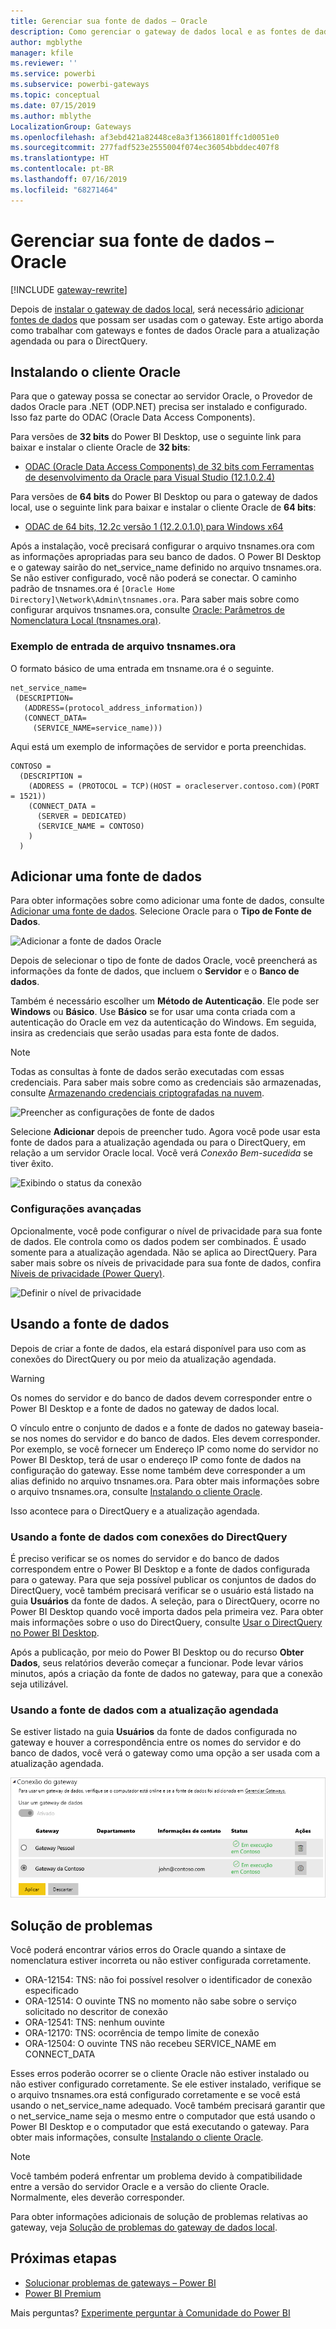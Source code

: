 ```yaml
---
title: Gerenciar sua fonte de dados – Oracle
description: Como gerenciar o gateway de dados local e as fontes de dados que pertencem ao gateway.
author: mgblythe
manager: kfile
ms.reviewer: ''
ms.service: powerbi
ms.subservice: powerbi-gateways
ms.topic: conceptual
ms.date: 07/15/2019
ms.author: mblythe
LocalizationGroup: Gateways
ms.openlocfilehash: af3ebd421a82448ce8a3f13661801ffc1d0051e0
ms.sourcegitcommit: 277fadf523e2555004f074ec36054bbddec407f8
ms.translationtype: HT
ms.contentlocale: pt-BR
ms.lasthandoff: 07/16/2019
ms.locfileid: "68271464"
---
```

# <a name="manage-your-data-source---oracle"></a>Gerenciar sua fonte de dados – Oracle

[!INCLUDE [gateway-rewrite](includes/gateway-rewrite.md)]

Depois de [instalar o gateway de dados local](/data-integration/gateway/service-gateway-install), será necessário [adicionar fontes de dados](service-gateway-data-sources.md#add-a-data-source) que possam ser usadas com o gateway. Este artigo aborda como trabalhar com gateways e fontes de dados Oracle para a atualização agendada ou para o DirectQuery.

## <a name="installing-the-oracle-client"></a>Instalando o cliente Oracle

Para que o gateway possa se conectar ao servidor Oracle, o Provedor de dados Oracle para .NET (ODP.NET) precisa ser instalado e configurado. Isso faz parte do ODAC (Oracle Data Access Components).

Para versões de **32 bits** do Power BI Desktop, use o seguinte link para baixar e instalar o cliente Oracle de **32 bits**:

* [ODAC (Oracle Data Access Components) de 32 bits com Ferramentas de desenvolvimento da Oracle para Visual Studio (12.1.0.2.4)](http://www.oracle.com/technetwork/topics/dotnet/utilsoft-086879.html)

Para versões de **64 bits** do Power BI Desktop ou para o gateway de dados local, use o seguinte link para baixar e instalar o cliente Oracle de **64 bits**:

* [ODAC de 64 bits, 12.2c versão 1 (12.2.0.1.0) para Windows x64](http://www.oracle.com/technetwork/database/windows/downloads/index-090165.html)

Após a instalação, você precisará configurar o arquivo tnsnames.ora com as informações apropriadas para seu banco de dados. O Power BI Desktop e o gateway sairão do net_service_name definido no arquivo tnsnames.ora. Se não estiver configurado, você não poderá se conectar. O caminho padrão de tnsnames.ora é `[Oracle Home Directory]\Network\Admin\tnsnames.ora`. Para saber mais sobre como configurar arquivos tnsnames.ora, consulte [Oracle: Parâmetros de Nomenclatura Local (tnsnames.ora)](https://docs.oracle.com/cd/B28359_01/network.111/b28317/tnsnames.htm).

### <a name="example-tnsnamesora-file-entry"></a>Exemplo de entrada de arquivo tnsnames.ora

O formato básico de uma entrada em tnsname.ora é o seguinte.

```
net_service_name=
 (DESCRIPTION=
   (ADDRESS=(protocol_address_information))
   (CONNECT_DATA=
     (SERVICE_NAME=service_name)))
```

Aqui está um exemplo de informações de servidor e porta preenchidas.

```
CONTOSO =
  (DESCRIPTION =
    (ADDRESS = (PROTOCOL = TCP)(HOST = oracleserver.contoso.com)(PORT = 1521))
    (CONNECT_DATA =
      (SERVER = DEDICATED)
      (SERVICE_NAME = CONTOSO)
    )
  )
```

## <a name="add-a-data-source"></a>Adicionar uma fonte de dados

Para obter informações sobre como adicionar uma fonte de dados, consulte [Adicionar uma fonte de dados](service-gateway-data-sources.md#add-a-data-source). Selecione Oracle para o **Tipo de Fonte de Dados**.

![Adicionar a fonte de dados Oracle](media/service-gateway-onprem-manage-oracle/data-source-oracle.png)

Depois de selecionar o tipo de fonte de dados Oracle, você preencherá as informações da fonte de dados, que incluem o **Servidor** e o **Banco de dados**.  

Também é necessário escolher um **Método de Autenticação**.  Ele pode ser **Windows** ou **Básico**.  Use **Básico** se for usar uma conta criada com a autenticação do Oracle em vez da autenticação do Windows. Em seguida, insira as credenciais que serão usadas para esta fonte de dados.

> [!NOTE]
> Todas as consultas à fonte de dados serão executadas com essas credenciais. Para saber mais sobre como as credenciais são armazenadas, consulte [Armazenando credenciais criptografadas na nuvem](service-gateway-data-sources.md#storing-encrypted-credentials-in-the-cloud).

![Preencher as configurações de fonte de dados](media/service-gateway-onprem-manage-oracle/data-source-oracle2.png)

Selecione **Adicionar** depois de preencher tudo. Agora você pode usar esta fonte de dados para a atualização agendada ou para o DirectQuery, em relação a um servidor Oracle local. Você verá *Conexão Bem-sucedida* se tiver êxito.

![Exibindo o status da conexão](media/service-gateway-onprem-manage-oracle/datasourcesettings4.png)

### <a name="advanced-settings"></a>Configurações avançadas

Opcionalmente, você pode configurar o nível de privacidade para sua fonte de dados. Ele controla como os dados podem ser combinados. É usado somente para a atualização agendada. Não se aplica ao DirectQuery. Para saber mais sobre os níveis de privacidade para sua fonte de dados, confira [Níveis de privacidade (Power Query)](https://support.office.com/article/Privacy-levels-Power-Query-CC3EDE4D-359E-4B28-BC72-9BEE7900B540).

![Definir o nível de privacidade](media/service-gateway-onprem-manage-oracle/datasourcesettings9.png)

## <a name="using-the-data-source"></a>Usando a fonte de dados

Depois de criar a fonte de dados, ela estará disponível para uso com as conexões do DirectQuery ou por meio da atualização agendada.

> [!WARNING]
> Os nomes do servidor e do banco de dados devem corresponder entre o Power BI Desktop e a fonte de dados no gateway de dados local.

O vínculo entre o conjunto de dados e a fonte de dados no gateway baseia-se nos nomes do servidor e do banco de dados. Eles devem corresponder. Por exemplo, se você fornecer um Endereço IP como nome do servidor no Power BI Desktop, terá de usar o endereço IP como fonte de dados na configuração do gateway. Esse nome também deve corresponder a um alias definido no arquivo tnsnames.ora. Para obter mais informações sobre o arquivo tnsnames.ora, consulte [Instalando o cliente Oracle](#installing-the-oracle-client).

Isso acontece para o DirectQuery e a atualização agendada.

### <a name="using-the-data-source-with-directquery-connections"></a>Usando a fonte de dados com conexões do DirectQuery

É preciso verificar se os nomes do servidor e do banco de dados correspondem entre o Power BI Desktop e a fonte de dados configurada para o gateway. Para que seja possível publicar os conjuntos de dados do DirectQuery, você também precisará verificar se o usuário está listado na guia **Usuários** da fonte de dados. A seleção, para o DirectQuery, ocorre no Power BI Desktop quando você importa dados pela primeira vez. Para obter mais informações sobre o uso do DirectQuery, consulte [Usar o DirectQuery no Power BI Desktop](desktop-use-directquery.md).

Após a publicação, por meio do Power BI Desktop ou do recurso **Obter Dados**, seus relatórios deverão começar a funcionar. Pode levar vários minutos, após a criação da fonte de dados no gateway, para que a conexão seja utilizável.

### <a name="using-the-data-source-with-scheduled-refresh"></a>Usando a fonte de dados com a atualização agendada

Se estiver listado na guia **Usuários** da fonte de dados configurada no gateway e houver a correspondência entre os nomes do servidor e do banco de dados, você verá o gateway como uma opção a ser usada com a atualização agendada.

![Exibir os usuários](media/service-gateway-onprem-manage-oracle/powerbi-gateway-enterprise-schedule-refresh.png)

## <a name="troubleshooting"></a>Solução de problemas

Você poderá encontrar vários erros do Oracle quando a sintaxe de nomenclatura estiver incorreta ou não estiver configurada corretamente.

* ORA-12154: TNS: não foi possível resolver o identificador de conexão especificado  
* ORA-12514: O ouvinte TNS no momento não sabe sobre o serviço solicitado no descritor de conexão  
* ORA-12541: TNS: nenhum ouvinte  
* ORA-12170: TNS: ocorrência de tempo limite de conexão  
* ORA-12504: O ouvinte TNS não recebeu SERVICE_NAME em CONNECT_DATA  

Esses erros poderão ocorrer se o cliente Oracle não estiver instalado ou não estiver configurado corretamente. Se ele estiver instalado, verifique se o arquivo tnsnames.ora está configurado corretamente e se você está usando o net_service_name adequado. Você também precisará garantir que o net_service_name seja o mesmo entre o computador que está usando o Power BI Desktop e o computador que está executando o gateway. Para obter mais informações, consulte [Instalando o cliente Oracle](#installing-the-oracle-client).

> [!NOTE]
> Você também poderá enfrentar um problema devido à compatibilidade entre a versão do servidor Oracle e a versão do cliente Oracle. Normalmente, eles deverão corresponder.

Para obter informações adicionais de solução de problemas relativas ao gateway, veja [Solução de problemas do gateway de dados local](/data-integration/gateway/service-gateway-tshoot).

## <a name="next-steps"></a>Próximas etapas

* [Solucionar problemas de gateways – Power BI](service-gateway-onprem-tshoot.md)
* [Power BI Premium](service-premium.md)

Mais perguntas? [Experimente perguntar à Comunidade do Power BI](http://community.powerbi.com/)

